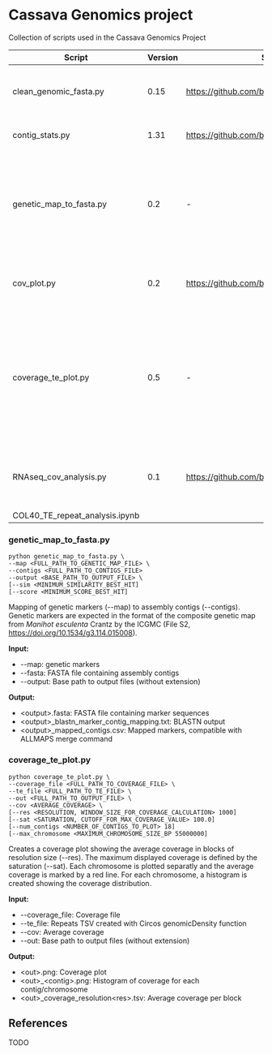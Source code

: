 # Cassava Genomics project
Collection of scripts used in the Cassava Genomics Project

| Script                         | Version | Source                                                   | Cite                                                     | Description                                                                          |
|---|---|---|---|---|
| clean_genomic_fasta.py          | 0.15    | https://github.com/bpucker/GenomeAssembly/                | https://doi.org/10.1101/2023.06.27.546741                | Clean contig identifiers to avoid incompatibility issues                             |
| contig_stats.py                 | 1.31    | https://github.com/bpucker/script_collection/             | http://journals.plos.org/plosone/article?id=10.1371/journal.pone.0164321 | Calculate contig statistics                                                          |
| genetic_map_to_fasta.py         | 0.2     | -                                                         | TODO                                                     | Create input file for ALLMAPS merge command by mapping genetic markers to assembly contigs |
| cov_plot.py                     | 0.2     | https://github.com/bpucker/At7                            | https://doi.org/10.1371/journal.pone.0164321             | Create assembly coverage plot from coverage file.                                    |
| coverage_te_plot.py  | 0.5     | -                                                         | https://doi.org/10.1371/journal.pone.0164321             | The cov_plot.py script is adjusted to create a coverage plot including density of TE repeats. Script adjusted for coverage plot of *M. esculenta*. |
| RNAseq_cov_analysis.py          | 0.1     | https://github.com/bpucker/GenomeAssembly/                | https://doi.org/10.1101/2023.06.27.546741                | Analyse coverage of predicted polypeptide sequences by RNAseq data                   |
| COL40_TE_repeat_analysis.ipynb  |         |                                                           |                                                          |                                                                                      |

### genetic_map_to_fasta.py
```
python genetic_map_to_fasta.py \
--map <FULL_PATH_TO_GENETIC_MAP_FILE> \
--contigs <FULL_PATH_TO_CONTIGS_FILE>
--output <BASE_PATH_TO_OUTPUT_FILE> \
[--sim <MINIMUM_SIMILARITY_BEST_HIT]
[--score <MINIMUM_SCORE_BEST_HIT]
```
Mapping of genetic markers (--map) to assembly contigs (--contigs). Genetic markers are expected in the format of the composite genetic map from *Manihot esculenta* Crantz by the ICGMC (File S2, https://doi.org/10.1534/g3.114.015008).

**Input:**
- \-\-map: genetic markers
- \-\-fasta: FASTA file containing assembly contigs
- \-\-output: Base path to output files (without extension)

**Output:**
- \<output>.fasta: FASTA file containing marker sequences
- \<output>_blastn_marker_contig_mapping.txt: BLASTN output
- \<output>_mapped_contigs.csv: Mapped markers, compatible with ALLMAPS merge command

### coverage_te_plot.py
```
python coverage_te_plot.py \
--coverage_file <FULL_PATH_TO_COVERAGE_FILE> \
--te_file <FULL_PATH_TO_TE_FILE> \
--out <FULL_PATH_TO_OUTPUT_FILE> \
--cov <AVERAGE_COVERAGE> \
[--res <RESOLUTION, WINDOW_SIZE_FOR_COVERAGE_CALCULATION> 1000]
[--sat <SATURATION, CUTOFF_FOR_MAX_COVERAGE_VALUE> 100.0]
[--num_contigs <NUMBER_OF_CONTIGS_TO_PLOT> 18]
[--max_chromosome <MAXIMUM_CHROMOSOME_SIZE_BP 55000000]
```
Creates a coverage plot showing the average coverage in blocks of resolution size (--res). The maximum displayed coverage is defined by the saturation (--sat). Each chromosome is plotted separatly and the average coverage is marked by a red line. For each chromosome, a histogram is created showing the coverage distribution.

**Input:**
- \-\-coverage_file: Coverage file
- \-\-te_file: Repeats TSV created with Circos genomicDensity function
- \-\-cov: Average coverage
- \-\-out: Base path to output files (without extension)

**Output:**
- \<out>.png: Coverage plot
- \<out>_\<contig>.png: Histogram of coverage for each contig/chromosome
- \<out>_coverage_resolution\<res>.tsv: Average coverage per block


## References
TODO
